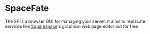 # SpaceFate
The SF is a browser GUI for managing your server. It aims to replacate services like [Squarespace](https://www.squarespace.com/)'s graphical web page editor but for free
